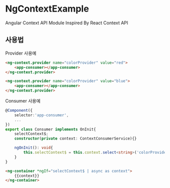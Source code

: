 # NgContextExample

Angular Context API Module Inspired By React Context API

## 사용법

Provider 사용예

```html
<ng-context.provider name="colorProvider" value="red">
    <app-consumer></app-consumer>
</ng-context.provider>

<ng-context.provider name="colorProvider" value="blue">
    <app-consumer></app-consumer>
</ng-context.provider>
```

Consumer 사용예

```ts
@Component({
    selector:'app-consumer',
    ...
})
export class Consumer implements OnInit{
    selectContext$;
    constructor(private context: ContextConsumerService){}

    ngOnInit(): void{
        this.selectContext$ = this.context.select<string>('colorProvider');
    }
}
```

```html
<ng-container *ngIf="selectContext$ | async as context">
    {{context}}
</ng-container>
```
